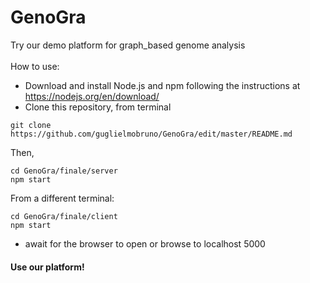 # GenoGra
Try our demo platform for graph_based genome analysis\
\
How to use:
- Download and install Node.js and npm following the instructions at https://nodejs.org/en/download/
- Clone this repository, from terminal
```
git clone https://github.com/guglielmobruno/GenoGra/edit/master/README.md
```
Then,
```
cd GenoGra/finale/server 
npm start
```

From a different terminal:
```
cd GenoGra/finale/client
npm start
```
- await for the browser to open or browse to localhost 5000

#### Use our platform!

